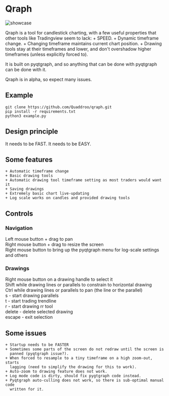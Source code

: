 # Qraph

![showcase](https://media0.giphy.com/media/v1.Y2lkPTc5MGI3NjExNjVpMGlqeWhqM3F1aXl3ZjVjd29pY2RveHIxd3M5MjJpbmhmNTh0dSZlcD12MV9pbnRlcm5hbF9naWZfYnlfaWQmY3Q9Zw/ItxqVuG7kGHFFNgxsY/source.gif)

Qraph is a tool for candlestick charting, with a few useful properties that
other tools like Tradingview seem to lack:
    + SPEED.
    + Dynamic timeframe change.
    + Changing timeframe maintains current chart position.
    + Drawing tools stay at their timeframes and lower, and don't overshadow
       higher timeframes (unless explicitly forced to).

It is built on pyqtgraph, and so anything that can be done with pyqtgraph can be
done with it.

Qraph is in alpha, so expect many issues.

## Example

```
git clone https://github.com/Quaddroo/qraph.git
pip install -r requirements.txt
python3 example.py
```

## Design principle
It needs to be FAST.
It needs to be EASY.

## Some features
    + Automatic timeframe change
    + Basic drawing tools
    + Automatic drawing tool timeframe setting as most traders would want it
    + Saving drawings
    + Extremely basic chart live-updating
    + Log scale works on candles and provided drawing tools

## Controls
### Navigation
Left mouse button + drag to pan    
Right mouse button + drag to resize the screen    
Right mouse button to bring up the pyqtgraph menu for log-scale settings and others


### Drawings
Right mouse button on a drawing handle to select it    
Shift while drawing lines or parallels to constrain to horizontal drawing    
Ctrl while drawing lines or parallels to pan (the line or the parallel)    
s - start drawing parallels    
t - start trading trendline    
r - start drawing rr tool    
delete - delete selected drawing    
escape - exit selection    

## Some issues
    + Startup needs to be FASTER
    + Sometimes some parts of the screen do not redraw until the screen is
      panned (pyqtgraph issue?).
    + When forced to resample to a tiny timeframe on a high zoom-out, starts
      lagging (need to simplify the drawing for this to work).
    + Auto-zoom to drawing feature does not work.
    + Log mode code is dirty, should fix pygtgraph code instead.
    + Pyqtgraph auto-culling does not work, so there is sub-optimal manual code
      written for it.
